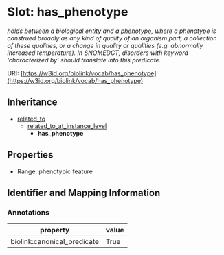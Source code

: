 # Slot: has_phenotype
_holds between a biological entity and a phenotype, where a phenotype is construed broadly as any kind of quality of an organism part, a collection of these qualities, or a change in quality or qualities (e.g. abnormally increased temperature). In SNOMEDCT, disorders with keyword 'characterized by' should translate into this predicate._


URI: [https://w3id.org/biolink/vocab/has_phenotype](https://w3id.org/biolink/vocab/has_phenotype)




## Inheritance

* [related_to](related_to.md)
    * [related_to_at_instance_level](related_to_at_instance_level.md)
        * **has_phenotype**



## Properties

 * Range: phenotypic feature



## Identifier and Mapping Information





### Annotations

| property | value |
| --- | --- |
| biolink:canonical_predicate | True |


